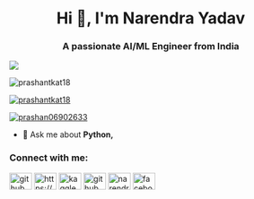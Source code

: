 <h1 align="center">Hi 👋, I'm Narendra Yadav</h1>
<h3 align="center">A passionate  AI/ML Engineer from India</h3>
<img align="center" src="https://user-images.githubusercontent.com/44065405/111357396-4762fb00-86af-11eb-9e10-a85de2046614.gif" width"1200px"/>
<p align="left"> <img src="https://komarev.com/ghpvc/?username=prashantkat18&label=Profile%20views&color=0e75b6&style=flat" alt="prashantkat18" /> </p>

<p align="left"> <a href="https://github.com/ryo-ma/github-profile-trophy"><img src="https://github-profile-trophy.vercel.app/?username=prashantkat18" alt="prashantkat18" /></a> </p>

<p align="left"> <a href="https://twitter.com/NARENDR93012855?s=08" target="blank"><img src="https://img.shields.io/twitter/follow/prashan06902633?logo=twitter&style=for-the-badge" alt="prashan06902633" /></a> </p>

- 💬 Ask me about **Python,**

<h3 align="left">Connect with me:</h3>
<p align="left">
  <a href="https://github.com/Narendratezu" target="blank"><img align="center" src="https://cdn.jsdelivr.net/npm/simple-icons@3.0.1/icons/github.svg" alt="github" height="30" width="40" /></a>
<a href="https://www.linkedin.com/in/narendra-yadav-a9384511b/" target="blank"><img align="center" src="https://cdn.jsdelivr.net/npm/simple-icons@3.0.1/icons/linkedin.svg" alt="https://www.linkedin.com/in/narendra-yadav-a9384511b/" height="30" width="40" /></a>
  <a href="https://www.kaggle.com/narendratezu" target="blank"><img align="center" src="https://cdn.jsdelivr.net/npm/simple-icons@3.0.1/icons/kaggle.svg" alt="kaggle" height="30" width="40" /></a>
  <a href="https://leetcode.com/Narendratezu/" target="blank"><img align="center" src="https://cdn.jsdelivr.net/npm/simple-icons@3.0.1/icons/leetcode.svg" alt="github" height="30" width="40" /></a>
<a href="https://twitter.com/NARENDR93012855" target="blank"><img align="center" src="https://cdn.jsdelivr.net/npm/simple-icons@3.0.1/icons/twitter.svg" alt="narendr93012855" height="30" width="40" /></a>
<a href="https://www.facebook.com/profile.php?id=100074678946435" target="blank"><img align="center" src="https://cdn.jsdelivr.net/npm/simple-icons@3.0.1/icons/facebook.svg" alt="facebook.com/profile.php?id=100074678946435" height="30" width="40" /></a>
  
</p>
